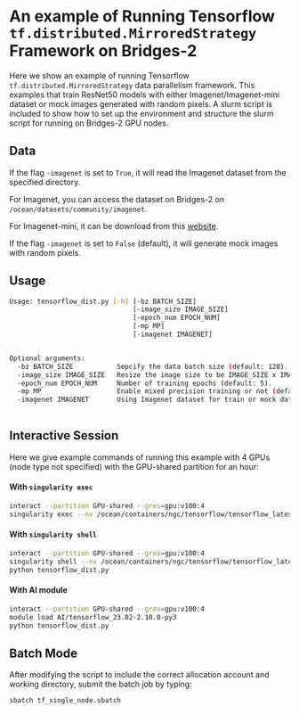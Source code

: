 # An example of Running Tensorflow `tf.distributed.MirroredStrategy` Framework on Bridges-2

Here we show an example of running Tensorflow `tf.distributed.MirroredStrategy` data parallelism framework.
This examples that train ResNet50 models with either Imagenet/Imagenet-mini dataset or mock images generated with random pixels.
A slurm script is included to show how to set up the environment and structure the slurm script  for running on Bridges-2 GPU nodes.

## Data
If the flag `-imagenet` is set to `True`, it will read the Imagenet dataset from the specified directory. 

For Imagenet, you can access the dataset on Bridges-2 on `/ocean/datasets/community/imagenet`.

For Imagenet-mini, it can be download from this [website](https://www.kaggle.com/datasets/ifigotin/imagenetmini-1000).

If the flag `-imagenet` is set to `False` (default), it will generate mock images with random pixels. 

## Usage
```bash
Usage: tensorflow_dist.py [-h] [-bz BATCH_SIZE] 
                               [-image_size IMAGE_SIZE]
                               [-epoch_num EPOCH_NUM]
                               [-mp MP]
                               [-imagenet IMAGENET]


Optional arguments:
  -bz BATCH_SIZE           Sepcify the data batch size (default: 128).
  -image_size IMAGE_SIZE   Resize the image size to be IMAGE_SIZE x IMAGE_SIZE  (default: 128).
  -epoch_num EPOCH_NUM     Number of training epochs (default: 5).
  -mp MP                   Enable mixed precision training or not (default: False).
  -imagenet IMAGENET       Using Imagenet dataset for train or mock data generated with random pixels (default: False). 
                
```

## Interactive Session
Here we give example commands of running this example with 4 GPUs (node type not specified) with the GPU-shared partition for an hour:

#### With `singularity exec`
```bash
interact --partition GPU-shared --gres=gpu:v100:4
singularity exec --nv /ocean/containers/ngc/tensorflow/tensorflow_latest.sif python tensorflow_dist.py
```

#### With `singularity shell`
```bash
interact --partition GPU-shared --gres=gpu:v100:4
singularity shell --nv /ocean/containers/ngc/tensorflow/tensorflow_latest.sif
python tensorflow_dist.py
```

#### With AI module
```bash
interact --partition GPU-shared --gres=gpu:v100:4
module load AI/tensorflow_23.02-2.10.0-py3  
python tensorflow_dist.py
```

## Batch Mode
After modifying the script to include the correct allocation account and working directory, submit the batch job by typing:
```bash
sbatch tf_single_node.sbatch
```
